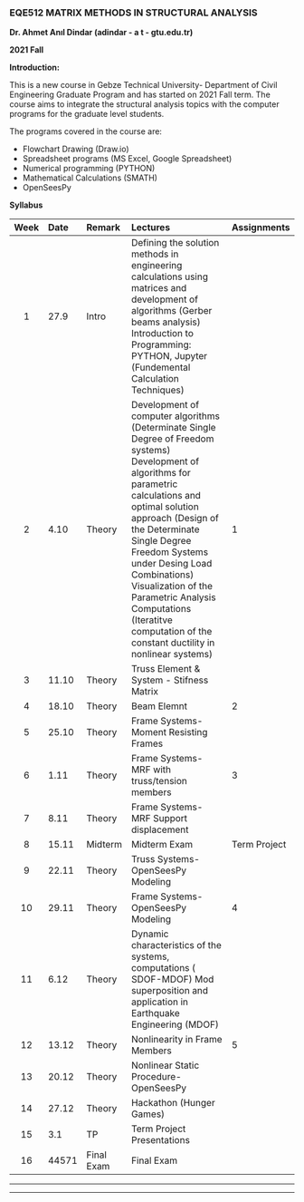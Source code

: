 ### EQE512 MATRIX METHODS IN STRUCTURAL ANALYSIS ###

**Dr. Ahmet Anıl Dindar (adindar - a t - gtu.edu.tr)** 

**2021 Fall**

**Introduction:**

This is a new course in Gebze Technical University- Department of Civil Engineering Graduate Program and has started on 2021 Fall term. The course aims to integrate the structural analysis topics with the computer programs for the graduate level students. 

The programs covered in the course are:
- Flowchart Drawing (Draw.io)
- Spreadsheet programs (MS Excel, Google Spreadsheet)
- Numerical programming (PYTHON)
- Mathematical Calculations (SMATH)
- OpenSeesPy


**Syllabus**

|Week|	Date|	Remark|	Lectures|	Assignments|
|:---:|:---|:---|:---|:---|
|1|27.9|Intro|Defining the solution methods in engineering calculations using matrices and development of algorithms (Gerber beams analysis) Introduction to Programming:  PYTHON, Jupyter (Fundemental Calculation Techniques)|
|2|4.10|Theory|Development of computer algorithms (Determinate Single Degree of Freedom systems) Development of algorithms for parametric calculations and optimal solution approach (Design of the Determinate Single Degree Freedom Systems under Desing Load Combinations) Visualization of the Parametric Analysis Computations (Iteratitve computation of the constant ductility in nonlinear systems)|1|
|3|11.10|Theory|Truss Element & System - Stifness Matrix||
|4|18.10|Theory|Beam Elemnt|2|
|5|25.10|Theory|Frame Systems- Moment Resisting Frames||
|6|1.11|Theory|Frame Systems- MRF with truss/tension members|3|
|7|8.11|Theory|Frame Systems- MRF Support displacement||
|8|15.11|Midterm|Midterm Exam|Term Project|
|9|22.11|Theory|Truss Systems- OpenSeesPy Modeling||
|10|29.11|Theory|Frame Systems- OpenSeesPy Modeling|4|
|11|6.12|Theory|Dynamic characteristics of the systems, computations ( SDOF-MDOF) Mod superposition and application in Earthquake Engineering (MDOF)||
|12|13.12|Theory|Nonlinearity in Frame Members|5|
|13|20.12|Theory|Nonlinear Static Procedure- OpenSeesPy||
|14|27.12|Theory|Hackathon (Hunger Games)||
|15|3.1|TP|Term Project Presentations||
|16|44571|Final Exam|Final Exam|| The codes will be available in this repository in the upcoming weeks.

---
---
